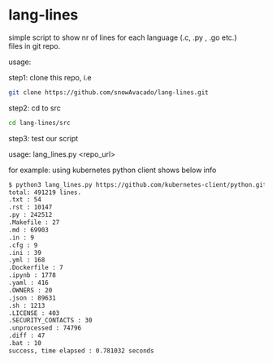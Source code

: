 # lang-lines

simple script to show nr of lines for each language (.c, .py , .go etc.)
<br />files in git repo.

usage:

step1: clone this repo, i.e
```bash
git clone https://github.com/snowAvacado/lang-lines.git
```
step2: cd to src
```bash
cd lang-lines/src
```
step3: test our script 

usage: lang_lines.py <repo_url> 

for example: using kubernetes python client shows below info

```bash
$ python3 lang_lines.py https://github.com/kubernetes-client/python.git
total: 491219 lines.
.txt : 54
.rst : 10147
.py : 242512
.Makefile : 27
.md : 69903
.in : 9
.cfg : 9
.ini : 39
.yml : 168
.Dockerfile : 7
.ipynb : 1778
.yaml : 416
.OWNERS : 20
.json : 89631
.sh : 1213
.LICENSE : 403
.SECURITY_CONTACTS : 30
.unprocessed : 74796
.diff : 47
.bat : 10
success, time elapsed : 0.781032 seconds
```

